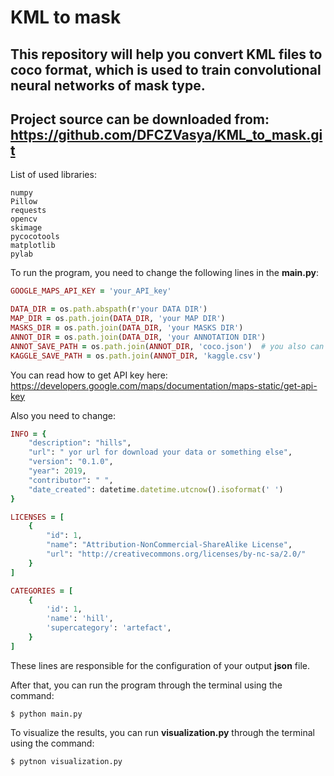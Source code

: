 # KML to mask

This repository will help you convert KML files to coco format, which is used to train convolutional neural networks of mask type.
---------------
Project source can be downloaded from:
https://github.com/DFCZVasya/KML_to_mask.git
---------------

List of used libraries:
```
numpy
Pillow
requests
opencv
skimage
pycocotools
matplotlib
pylab
```

To run the program, you need to change the following lines in the **main.py**:

```ruby
GOOGLE_MAPS_API_KEY = 'your_API_key'   

DATA_DIR = os.path.abspath(r'your DATA DIR')
MAP_DIR = os.path.join(DATA_DIR, 'your MAP DIR')
MASKS_DIR = os.path.join(DATA_DIR, 'your MASKS DIR')
ANNOT_DIR = os.path.join(DATA_DIR, 'your ANNOTATION DIR')
ANNOT_SAVE_PATH = os.path.join(ANNOT_DIR, 'coco.json')  # you also can chose your own name
KAGGLE_SAVE_PATH = os.path.join(ANNOT_DIR, 'kaggle.csv')
```
You can read how to get API key here: https://developers.google.com/maps/documentation/maps-static/get-api-key

Also you need to change: 
```ruby
INFO = {
    "description": "hills",
    "url": " yor url for download your data or something else",
    "version": "0.1.0",
    "year": 2019,
    "contributor": " ",
    "date_created": datetime.datetime.utcnow().isoformat(' ')
}

LICENSES = [
    {
        "id": 1,
        "name": "Attribution-NonCommercial-ShareAlike License",
        "url": "http://creativecommons.org/licenses/by-nc-sa/2.0/"
    }
]

CATEGORIES = [
    {
        'id': 1,
        'name': 'hill',
        'supercategory': 'artefact',
    }
]
```
These lines are responsible for the configuration of your output **json** file.

After that, you can run the program through the terminal using the command:
```
$ python main.py
```
To visualize the results, you can run **visualization.py** through the terminal using the command:
```
$ pytnon visualization.py
```

